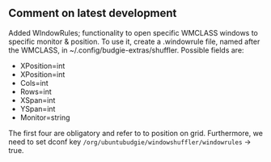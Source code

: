 ## Comment on latest development

Added WIndowRules; functionality to open specific WMCLASS windows to specific monitor & position. To use it, create a .windowrule file, named after the WMCLASS, in ~/.config/budgie-extras/shuffler. Possible fields are:

 - XPosition=int
 - XPosition=int
 - Cols=int
 - Rows=int
 - XSpan=int
 - YSpan=int
 - Monitor=string


The first four are obligatory and refer to to position on grid. Furthermore, we need to set dconf key `/org/ubuntubudgie/windowshuffler/windowrules` -> true.
